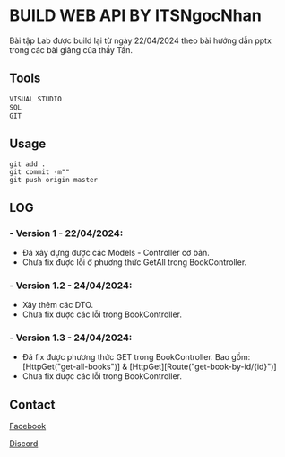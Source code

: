 # BUILD WEB API BY ITSNgocNhan

Bài tập Lab được build lại từ ngày 22/04/2024 theo bài hướng dẫn pptx trong các bài giảng của thầy Tấn.

## Tools

```bash
VISUAL STUDIO
SQL
GIT
```

## Usage

```
git add .
git commit -m""
git push origin master
```
## LOG
### - Version 1  - 22/04/2024:
- Đã xây dựng được các Models - Controller cơ bản.
- Chưa fix được lỗi ở phương thức GetAll trong BookController.
### - Version 1.2  - 24/04/2024:
- Xây thêm các DTO.
- Chưa fix được các lỗi trong BookController.
### - Version 1.3  - 24/04/2024:
- Đã fix được phương thức GET trong BookController. Bao gồm: [HttpGet("get-all-books")] & [HttpGet][Route("get-book-by-id/{id}")]
- Chưa fix được các lỗi trong BookController.

## Contact

[Facebook](https://www.facebook.com/ItsNgocNhan/)

[Discord](ItsNgocNhan)
